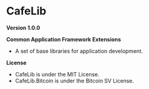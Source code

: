 # CafeLib

**Version 1.0.0**

**Common Application Framework Extensions**

- A set of base libraries for application development.

**License**

- CafeLib is under the MIT License.
- CafeLib.Bitcoin is under the Bitcoin SV License.
